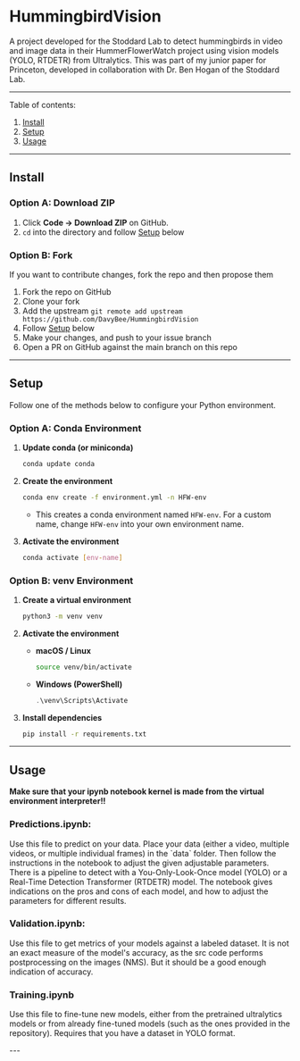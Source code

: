 # HummingbirdVision

A project developed for the Stoddard Lab to detect hummingbirds in video and image data in their HummerFlowerWatch project using vision models (YOLO, RTDETR) from Ultralytics. This was part of my junior paper for Princeton, developed in collaboration with Dr. Ben Hogan of the Stoddard Lab.


---

Table of contents:
1. [Install](#install)
2. [Setup](#setup)
3. [Usage](#usage)

---
## Install 

### Option A: Download ZIP  
1. Click **Code → Download ZIP** on GitHub.  
2. `cd` into the directory and follow [Setup](#setup) below

### Option B: Fork 
If you want to contribute changes, fork the repo and then propose them
1. Fork the repo on GitHub
2. Clone your fork
3. Add the upstream
   `git remote add upstream https://github.com/DavyBee/HummingbirdVision`
4. Follow [Setup](#setup) below
5. Make your changes, and push to your issue branch
6. Open a PR on GitHub against the main branch on this repo

---

## Setup

Follow one of the methods below to configure your Python environment.

### Option A: Conda Environment

1. **Update conda (or miniconda)**

   ```bash
   conda update conda
   ```
2. **Create the environment**

   ```bash
   conda env create -f environment.yml -n HFW-env
   ```
   * This creates a conda environment named `HFW-env`. For a custom name, change `HFW-env` into your own environment name. 
3. **Activate the environment**

   ```bash
   conda activate [env-name]
   ```

### Option B: venv Environment

1. **Create a virtual environment**

   ```bash
   python3 -m venv venv
   ```
2. **Activate the environment**

   * **macOS / Linux**

     ```bash
     source venv/bin/activate
     ```
   * **Windows (PowerShell)**

     ```powershell
     .\venv\Scripts\Activate
     ```
3. **Install dependencies**

   ```bash
   pip install -r requirements.txt
   ```

---

## Usage

**Make sure that your ipynb notebook kernel is made from the virtual environment interpreter!!**

### Predictions.ipynb:

<p>
Use this file to predict on your data. Place your data (either a video, multiple videos, or multiple individual frames) in the `data` folder. Then follow the instructions in the notebook to adjust the given adjustable parameters. There is a pipeline to detect with a You-Only-Look-Once model (YOLO) or a Real-Time Detection Transformer (RTDETR) model. The notebook gives indications on the pros and cons of each model, and how to adjust the parameters for different results. 
</p>


### Validation.ipynb:
<p>
Use this file to get metrics of your models against a labeled dataset. It is not an exact measure of the model's accuracy, as the src code performs postprocessing on the images (NMS). But it should be a good enough indication of accuracy.
</p>

### Training.ipynb
<p>
Use this file to fine-tune new models, either from the pretrained ultralytics models or from already fine-tuned models (such as the ones provided in the repository). Requires that you have a dataset in YOLO format.
</p>
---